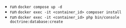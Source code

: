- run ```docker compose up -d```
- run ```docker exec -it <container_id> composer install```
- run ```docker exec -it <container_id> php bin/console doctrine:database:create```